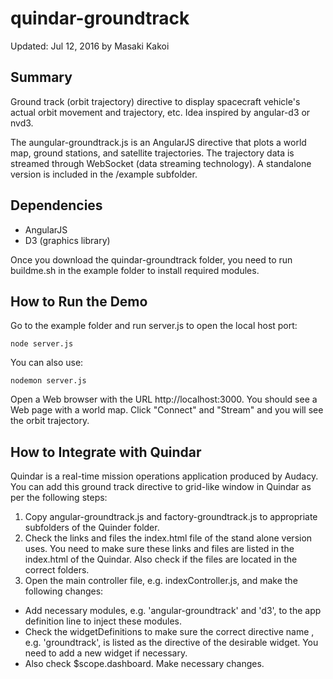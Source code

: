 # quindar-groundtrack
Updated: Jul 12, 2016 by Masaki Kakoi

## Summary
Ground track (orbit trajectory) directive to display spacecraft vehicle's actual orbit movement and trajectory, etc.  Idea inspired by angular-d3 or nvd3.

The aungular-groundtrack.js is an AngularJS directive that plots a world map, ground stations, and satellite trajectories.  The trajectory data is streamed through WebSocket (data streaming technology).
A standalone version is included in the /example subfolder. 

## Dependencies
* AngularJS
* D3 (graphics library)

Once you download the quindar-groundtrack folder, you need to run buildme.sh in the example folder to install required modules. 	
	
## How to Run the Demo
Go to the example folder and run server.js to open the local host port: 
```
node server.js
```

You can also use:
```
nodemon server.js
```

Open a Web browser with the URL http://localhost:3000. You should see a Web page with a world map. Click "Connect" and "Stream" and you will see the orbit trajectory.

	
## How to Integrate with Quindar 
Quindar is a real-time mission operations application produced by Audacy. You can add this ground track directive to grid-like window in Quindar as per the following steps:
	
1. Copy angular-groundtrack.js and factory-groundtrack.js to appropriate subfolders of the Quinder folder. 
1. Check the links and files the index.html file of the stand alone version uses.  You need to make sure these links and files are listed in the index.html of the Quindar.  Also check if the files are located in the correct folders. 
1. Open the main controller file, e.g. indexController.js, and make the following changes: 
  - Add necessary modules, e.g. 'angular-groundtrack' and 'd3', to the app definition line to inject these modules. 
  - Check the widgetDefinitions to make sure the correct directive name , e.g. 'groundtrack', is listed as the directive of the desirable widget.  You need to add a new widget if necessary.
  - Also check $scope.dashboard.  Make necessary changes.
